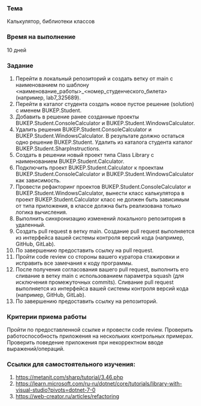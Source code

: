 ### Тема
Калькулятор, библиотеки классов

### Время на выполнение
10 дней

### Задание
1. Перейти в локальный репозиторий и создать ветку от main с наименованием по шаблону <наименование_работы>_<номер_студенческого_билета> (например, lab7_325689).
2. Перейти в каталог студента создать новое пустое решение (solution) с именем BUKEP.Student.
3. Добавить в решение ранее созданные проекты BUKEP.Student.ConsoleCalculator и BUKEP.Student.WindowsCalculator.
4. Удалить решения BUKEP.Student.ConsoleCalculator и BUKEP.Student.WindowsCalculator. В результате должно остаться одно решение BUKEP.Student. Удалить из каталога студента каталог BUKEP.Student.SharpInstructions.
5. Создать в решении новый проект типа Class Library с наименованием BUKEP.Student.Calculator.
6. Подключить проект BUKEP.Student.Calculator к проектам BUKEP.Student.ConsoleCalculator и BUKEP.Student.WindowsCalculator как зависимость.
7. Провести рефакторинг проектов BUKEP.Student.ConsoleCalculator и BUKEP.Student.WindowsCalculator, вынести класс калькулятора в проект BUKEP.Student.Calculator класс не должен быть зависимым от типа приложения, в классе должна быть реализована только логика вычисления.
8. Выполнить синхронизацию изменений локального репозитория в удаленный.
9. Создать pull request в ветку main. Создание pull request выполняется из интерфейса вашей системы контроля версий кода (например, GitHub, GitLab).
10. По завершению предоставить ссылку на pull request.
11. Пройти code review со стороны вашего куратора стажировки и исправить все замечания к коду программы.
12. После получения согласования вашего pull request, выполнить его сливание в ветку main c использованием параметра squash (для исключения промежуточных commits). Сливание pull request выполняется из интерфейса вашей системы контроля версий кода (например, GitHub, GitLab).
13. По завершению предоставить ссылку на репозиторий.

### Критерии приема работы
Пройти по предоставленной ссылке и провести code review. Проверить работоспособность приложения на нескольких контрольных примерах. Проверить поведение приложения при некорректном вводе выражений/операций.

### Ссылки для самостоятельного изучения:
1. https://metanit.com/sharp/tutorial/3.46.php
2. https://learn.microsoft.com/ru-ru/dotnet/core/tutorials/library-with-visual-studio?pivots=dotnet-7-0
3. https://web-creator.ru/articles/refactoring